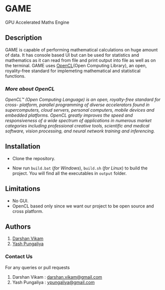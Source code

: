 # GAME
GPU Accelerated Maths Engine

## Description
GAME is capable of performing mathematical calculations on huge amount of data.
It has console based UI but can be used for statistics and mathematics as it can
read from file and print output into file as well as on the terminal. GAME uses 
[OpenCL](https://www.khronos.org/opencl/)(Open Computing Library), an open, royality-free standard for implemeting 
mathematical and statistical functions.

### *More about OpenCL*
*OpenCL™ (Open Computing Language) is an open, royalty-free standard for cross-
platform, parallel programming of diverse accelerators found in supercomputers,
cloud servers, personal computers, mobile devices and embedded platforms.
OpenCL greatly improves the speed and responsiveness of a wide spectrum of 
applications in numerous market categories including professional creative 
tools, scientific and medical software, vision processing, and neural network 
training and inferencing.*

## Installation
* Clone the repository.
<!-- * Install dependency libraries / SDKs
	1. OpenCL
		* Windows : Click [here](https://github.com/GPUOpen-LibrariesAndSDKs/OCL-SDK/releases/download/1.0/OCL_SDK_Light_AMD.exe) to download OpenCL SDK. Run the 
			executable and install.
		* Linux : Open the terminal and run the command
			```bash
			$ sudo apt install ocl-icd-opencl-dev
			``` -->
* Now run `build.bat` (*for Windows*), `build.sh` (*for Linux*) to build the 
project. You will find all the executables in `output` folder.

## Limitations
* No GUI.
* OpenCL based only since we want our project to be open source and cross platform.

## Authors
1. [Darshan Vikam](https://github.com/dCodesGIT)
2. [Yash Pungaliya](https://github.com/IRONKID444)

### Contact Us
For any queries or pull requests
1. Darshan Vikam : darshan.vikam@gmail.com
2. Yash Pungaliya : ypungaliya@gmail.com

